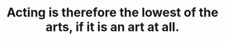 ---
title: "Acting is therefore the lowest of the arts, if it is an art at all."
type: quote
attribution: "George Moore, *Mummer-Worship*"
tags:
  - actor
  - acting
  - arts
  - quote
---